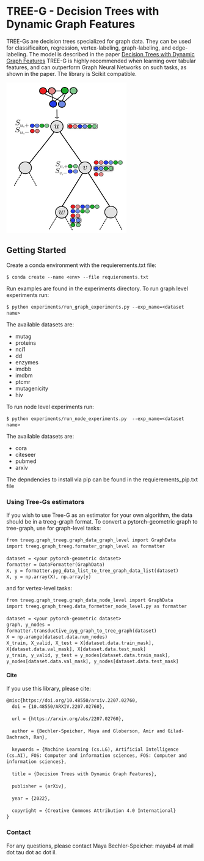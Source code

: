 # TREE-G - Decision Trees with Dynamic Graph Features
TREE-Gs are decision trees specialized for graph data. They can be used for classificaiton, regression, vertex-labeling, graph-labeling, and edge-labeling.
The model is described in the paper [Decision Trees with Dynamic Graph Features](https://arxiv.org/abs/2207.02760)
TREE-G is highly recommended when learning over tabular features, and can outperform Graph Neural Networks on such tasks, as shown in the paper.
The library is Scikit compatible.

![Screenshot](attention.png)

## Getting Started

Create a conda environment with the requierements.txt file:
```
$ conda create --name <env> --file requierements.txt
```
Run examples are found in the experiments directory. 
To run graph level experiments run:
```
$ python experiments/run_graph_experiments.py --exp_name=<dataset name>
```
The available datasets are:
* mutag
* proteins
* nci1
* dd
* enzymes
* imdbb
* imdbm
* ptcmr
* mutagenicity
* hiv

To run node level experiments run:
```
$ python experiments/run_node_experiments.py  --exp_name=<dataset name>
```
The available datasets are:
* cora
* citeseer
* pubmed
* arxiv

The depndencies to install via pip can be found in the requierements_pip.txt file

### Using Tree-Gs estimators
If you wish to use Tree-G as an estimator for your own algorithm, the data should be in a treeg-graph format.
To convert a pytorch-geometric graph to tree-graph, use for graph-level tasks:
```
from treeg.graph_treeg.graph_data_graph_level import GraphData
import treeg.graph_treeg.formater_graph_level as formatter

dataset = <your pytorch-geometric dataset>
formatter = DataFormatter(GraphData)
X, y = formatter.pyg_data_list_to_tree_graph_data_list(dataset)
X, y = np.array(X), np.array(y)
```

and for vertex-level tasks:
```
from treeg.graph_treeg.graph_data_node_level import GraphData
import treeg.graph_treeg.data_formetter_node_level.py as formatter

dataset = <your pytorch-geometric dataset>
graph, y_nodes = formatter.transductive_pyg_graph_to_tree_graph(dataset)
X = np.arange(dataset.data.num_nodes)
X_train, X_valid, X_test = X[dataset.data.train_mask], X[dataset.data.val_mask], X[dataset.data.test_mask]
y_train, y_valid, y_test = y_nodes[dataset.data.train_mask], y_nodes[dataset.data.val_mask], y_nodes[dataset.data.test_mask]
```


#### Cite
If you use this library, please cite:
```
@misc{https://doi.org/10.48550/arxiv.2207.02760,
  doi = {10.48550/ARXIV.2207.02760},
  
  url = {https://arxiv.org/abs/2207.02760},
  
  author = {Bechler-Speicher, Maya and Globerson, Amir and Gilad-Bachrach, Ran},
  
  keywords = {Machine Learning (cs.LG), Artificial Intelligence (cs.AI), FOS: Computer and information sciences, FOS: Computer and information sciences},
  
  title = {Decision Trees with Dynamic Graph Features},
  
  publisher = {arXiv},
  
  year = {2022},
  
  copyright = {Creative Commons Attribution 4.0 International}
}
```

### Contact
For any questions, please contact Maya Bechler-Speicher: mayab4 at mail dot tau dot ac dot il.